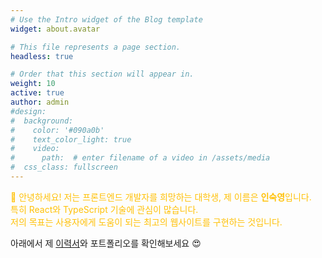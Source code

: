 ```yaml
---
# Use the Intro widget of the Blog template
widget: about.avatar

# This file represents a page section.
headless: true

# Order that this section will appear in.
weight: 10
active: true
author: admin
#design:
#  background:
#    color: '#090a0b'
#    text_color_light: true
#    video:
#      path:  # enter filename of a video in /assets/media
#  css_class: fullscreen
---
```


<p class="justify-text" style="color: #FFC107;">
👋 안녕하세요! 저는 프론트엔드 개발자를 희망하는 대학생, 제 이름은 <strong>인숙영</strong>입니다.<br>
특히 React와 TypeScript 기술에 관심이 많습니다.<br>
저의 목표는 사용자에게 도움이 되는 최고의 웹사이트를 구현하는 것입니다.
</p>

아래에서 제 [이력서](/about/)와 포트폴리오를 확인해보세요 😍